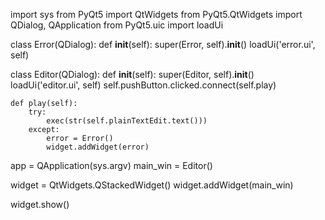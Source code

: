 import sys
from PyQt5 import QtWidgets
from PyQt5.QtWidgets import QDialog, QApplication
from PyQt5.uic import loadUi

class Error(QDialog):
    def __init__(self):
        super(Error, self).__init__()
        loadUi('error.ui', self)

class Editor(QDialog):
    def __init__(self):
        super(Editor, self).__init__()
        loadUi('editor.ui', self)
        self.pushButton.clicked.connect(self.play)

    def play(self):
        try:
            exec(str(self.plainTextEdit.text()))
        except:
            error = Error()
            widget.addWidget(error)


app = QApplication(sys.argv)
main_win = Editor()

widget = QtWidgets.QStackedWidget()
widget.addWidget(main_win)

widget.show()

